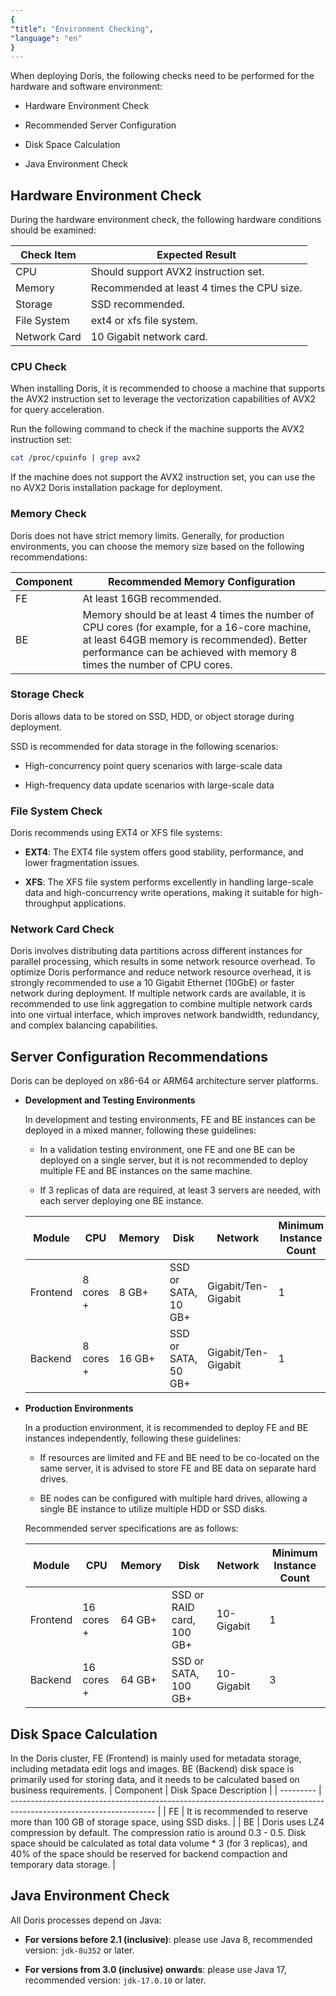 ```yaml
---
{
"title": "Environment Checking",
"language": "en"
}
---
```


<!--
Licensed to the Apache Software Foundation (ASF) under one
or more contributor license agreements.  See the NOTICE file
distributed with this work for additional information
regarding copyright ownership.  The ASF licenses this file
to you under the Apache License, Version 2.0 (the
"License"); you may not use this file except in compliance
with the License.  You may obtain a copy of the License at

  http://www.apache.org/licenses/LICENSE-2.0

Unless required by applicable law or agreed to in writing,
software distributed under the License is distributed on an
"AS IS" BASIS, WITHOUT WARRANTIES OR CONDITIONS OF ANY
KIND, either express or implied.  See the License for the
specific language governing permissions and limitations
under the License.
-->

When deploying Doris, the following checks need to be performed for the hardware and software environment:

- Hardware Environment Check
  
- Recommended Server Configuration
  
- Disk Space Calculation
  
- Java Environment Check

## Hardware Environment Check

During the hardware environment check, the following hardware conditions should be examined:

| Check Item | Expected Result         |
| ---------- | ----------------------- |
| CPU        | Should support AVX2 instruction set. |
| Memory     | Recommended at least 4 times the CPU size. |
| Storage    | SSD recommended.         |
| File System| ext4 or xfs file system.|
| Network Card| 10 Gigabit network card. |

### CPU Check

When installing Doris, it is recommended to choose a machine that supports the AVX2 instruction set to leverage the vectorization capabilities of AVX2 for query acceleration.

Run the following command to check if the machine supports the AVX2 instruction set:

```bash
cat /proc/cpuinfo | grep avx2
```

If the machine does not support the AVX2 instruction set, you can use the no AVX2 Doris installation package for deployment.

### Memory Check

Doris does not have strict memory limits. Generally, for production environments, you can choose the memory size based on the following recommendations:

| Component | Recommended Memory Configuration |
| --------- | --------------------------------- |
| FE        | At least 16GB recommended.        |
| BE        | Memory should be at least 4 times the number of CPU cores (for example, for a 16-core machine, at least 64GB memory is recommended). Better performance can be achieved with memory 8 times the number of CPU cores. |


### Storage Check

Doris allows data to be stored on SSD, HDD, or object storage during deployment.

SSD is recommended for data storage in the following scenarios:

- High-concurrency point query scenarios with large-scale data
  
- High-frequency data update scenarios with large-scale data

### File System Check

Doris recommends using EXT4 or XFS file systems:

- **EXT4**: The EXT4 file system offers good stability, performance, and lower fragmentation issues. 

- **XFS**: The XFS file system performs excellently in handling large-scale data and high-concurrency write operations, making it suitable for high-throughput applications.

### Network Card Check

Doris involves distributing data partitions across different instances for parallel processing, which results in some network resource overhead. To optimize Doris performance and reduce network resource overhead, it is strongly recommended to use a 10 Gigabit Ethernet (10GbE) or faster network during deployment. If multiple network cards are available, it is recommended to use link aggregation to combine multiple network cards into one virtual interface, which improves network bandwidth, redundancy, and complex balancing capabilities.

## Server Configuration Recommendations

Doris can be deployed on x86-64 or ARM64 architecture server platforms.

- **Development and Testing Environments**

  In development and testing environments, FE and BE instances can be deployed in a mixed manner, following these guidelines:

  * In a validation testing environment, one FE and one BE can be deployed on a single server, but it is not recommended to deploy multiple FE and BE instances on the same machine.

  * If 3 replicas of data are required, at least 3 servers are needed, with each server deploying one BE instance.

  | Module    | CPU        | Memory  | Disk                         | Network              | Minimum Instance Count |
  | --------- | ---------- | ------- | ---------------------------- | -------------------- | ---------------------- |
  | Frontend  | 8 cores +  | 8 GB+   | SSD or SATA, 10 GB+          | Gigabit/Ten-Gigabit  | 1                      |
  | Backend   | 8 cores +  | 16 GB+  | SSD or SATA, 50 GB+          | Gigabit/Ten-Gigabit  | 1                      |

- **Production Environments**

  In a production environment, it is recommended to deploy FE and BE instances independently, following these guidelines:

  * If resources are limited and FE and BE need to be co-located on the same server, it is advised to store FE and BE data on separate hard drives.

  * BE nodes can be configured with multiple hard drives, allowing a single BE instance to utilize multiple HDD or SSD disks.

  Recommended server specifications are as follows:

  | Module    | CPU        | Memory   | Disk                         | Network   | Minimum Instance Count |
  | --------- | ---------- | -------- | ---------------------------- | --------- | ---------------------- |
  | Frontend  | 16 cores + | 64 GB+   | SSD or RAID card, 100 GB+     | 10-Gigabit | 1                      |
  | Backend   | 16 cores + | 64 GB+   | SSD or SATA, 100 GB+          | 10-Gigabit | 3                      |

## Disk Space Calculation

In the Doris cluster, FE (Frontend) is mainly used for metadata storage, including metadata edit logs and images. BE (Backend) disk space is primarily used for storing data, and it needs to be calculated based on business requirements. 
| Component | Disk Space Description                                                                                             |
| --------- | ------------------------------------------------------------------------------------------------------------------ |
| FE        | It is recommended to reserve more than 100 GB of storage space, using SSD disks.                                      |
| BE        | Doris uses LZ4 compression by default. The compression ratio is around 0.3 - 0.5. Disk space should be calculated as total data volume * 3 (for 3 replicas), and 40% of the space should be reserved for backend compaction and temporary data storage. |


## Java Environment Check

All Doris processes depend on Java:

- **For versions before 2.1 (inclusive)**: please use Java 8, recommended version: `jdk-8u352` or later.

- **For versions from 3.0 (inclusive) onwards**: please use Java 17, recommended version: `jdk-17.0.10` or later.
